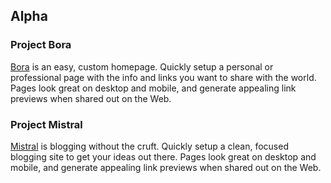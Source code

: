 ## Alpha

### Project Bora

[Bora][] is an easy, custom homepage. Quickly setup a personal or professional page with the info and links you want to share with the world. Pages look great on desktop and mobile, and generate appealing link previews when shared out on the Web.

### Project Mistral

[Mistral][] is blogging without the cruft. Quickly setup a clean, focused blogging site to get your ideas out there. Pages look great on desktop and mobile, and generate appealing link previews when shared out on the Web.

  [Bora]: https://bora-api.dashkite.com/
  [Mistral]: https://mistral-sumit-api.dashkite.com/
